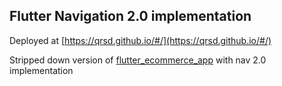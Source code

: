 ## Flutter Navigation 2.0 implementation
Deployed at [https://qrsd.github.io/#/](https://qrsd.github.io/#/)


Stripped down version of [flutter_ecommerce_app](https://github.com/TheAlphamerc/flutter_ecommerce_app) with nav 2.0 implementation
